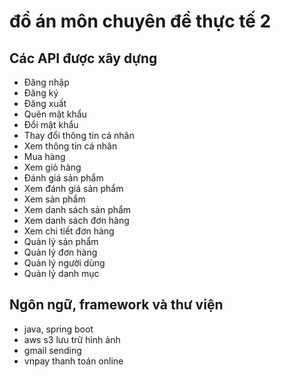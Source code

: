 # đồ án môn chuyên đề thực tế 2

## Các API được xây dựng

-   Đăng nhập
-   Đăng ký
-   Đăng xuất
-   Quên mật khẩu
-   Đổi mật khẩu
-   Thay đổi thông tin cá nhân
-   Xem thông tin cá nhân
-   Mua hàng
-   Xem giỏ hàng
-   Đánh giá sản phẩm
-   Xem đánh giá sản phẩm
-   Xem sản phẩm
-   Xem danh sách sản phẩm
-   Xem danh sách đơn hàng
-   Xem chi tiết đơn hàng
-   Quản lý sản phẩm
-   Quản lý đơn hàng
-   Quản lý người dùng
-   Quản lý danh mục

## Ngôn ngữ, framework và thư viện

 - java, spring boot
 - aws s3 lưu trữ hình ảnh
 - gmail sending
 - vnpay thanh toán online
